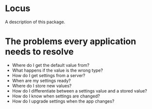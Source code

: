 # Locus

A description of this package.

# The problems every application needs to resolve

* Where do I get the default value from?
* What happens if the value is the wrong type?
* How do I get settings from a server?
* When are my settings ready?
* Where do I store new values?
* How do I differentiate between a settings value and a stored value?
* How do I know when settings are changed?
* How do I upgrade settings when the app changes?

